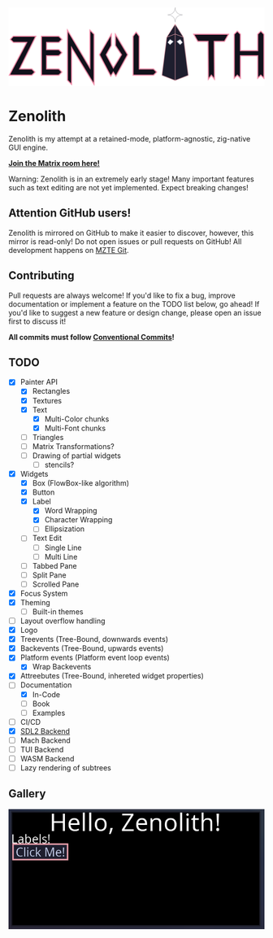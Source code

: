 ![Logo](assets/logo.svg)

# Zenolith

Zenolith is my attempt at a retained-mode, platform-agnostic, zig-native GUI engine.

**[Join the Matrix room here!](https://matrix.to/#/#zenolith:mzte.de)**

Warning: Zenolith is in an extremely early stage! Many important features such as text editing
are not yet implemented. Expect breaking changes!

## Attention GitHub users!

Zenolith is mirrored on GitHub to make it easier to discover, however, this mirror is read-only!
Do not open issues or pull requests on GitHub!
All development happens on [MZTE Git](https://git.mzte.de/zenolith/zenolith).

## Contributing

Pull requests are always welcome! If you'd like to fix a bug, improve documentation or implement
a feature on the TODO list below, go ahead!
If you'd like to suggest a new feature or design change, please open an issue first to discuss it!

**All commits must follow [Conventional Commits](https://www.conventionalcommits.org/)!**

## TODO

- [x] Painter API
  - [x] Rectangles
  - [x] Textures
  - [x] Text
    - [x] Multi-Color chunks
    - [x] Multi-Font chunks
  - [ ] Triangles
  - [ ] Matrix Transformations?
  - [ ] Drawing of partial widgets
    - [ ] stencils?
- [x] Widgets
  - [x] Box (FlowBox-like algorithm)
  - [x] Button
  - [x] Label
    - [x] Word Wrapping
    - [x] Character Wrapping
    - [ ] Ellipsization
  - [ ] Text Edit
    - [ ] Single Line
    - [ ] Multi Line
  - [ ] Tabbed Pane
  - [ ] Split Pane
  - [ ] Scrolled Pane
- [x] Focus System
- [x] Theming
  - [ ] Built-in themes
- [ ] Layout overflow handling
- [x] Logo
- [x] Treevents (Tree-Bound, downwards events)
- [x] Backevents (Tree-Bound, upwards events)
- [x] Platform events (Platform event loop events)
  - [x] Wrap Backevents
- [x] Attreebutes (Tree-Bound, inhereted widget properties)
- [ ] Documentation
  - [x] In-Code
  - [ ] Book
  - [ ] Examples
- [ ] CI/CD
- [x] [SDL2 Backend](https://git.mzte.de/zenolith/zenolith-sdl2)
- [ ] Mach Backend
- [ ] TUI Backend
- [ ] WASM Backend
- [ ] Lazy rendering of subtrees

## Gallery

![Early Test GUI](assets/early-test-gui.png)
